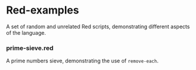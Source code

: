 # Red-examples

A set of random and unrelated Red scripts, demonstrating different aspects of the language.

### prime-sieve.red

A prime numbers sieve, demonstrating the use of `remove-each`.
